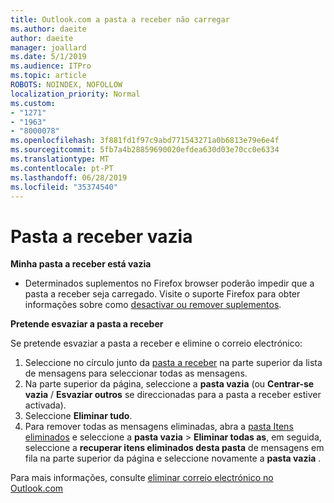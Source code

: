 ```yaml
---
title: Outlook.com a pasta a receber não carregar
ms.author: daeite
author: daeite
manager: joallard
ms.date: 5/1/2019
ms.audience: ITPro
ms.topic: article
ROBOTS: NOINDEX, NOFOLLOW
localization_priority: Normal
ms.custom:
- "1271"
- "1963"
- "8000078"
ms.openlocfilehash: 3f881fd1f97c9abd771543271a0b6813e79e6e4f
ms.sourcegitcommit: 5fb7a4b28859690020efdea630d03e70cc0e6334
ms.translationtype: MT
ms.contentlocale: pt-PT
ms.lasthandoff: 06/28/2019
ms.locfileid: "35374540"
---
```

# <a name="empty-inbox"></a>Pasta a receber vazia

**Minha pasta a receber está vazia**

- Determinados suplementos no Firefox browser poderão impedir que a pasta a receber seja carregado. Visite o suporte Firefox para obter informações sobre como [desactivar ou remover suplementos](https://support.mozilla.org/kb/disable-or-remove-add-ons).

**Pretende esvaziar a pasta a receber**

Se pretende esvaziar a pasta a receber e elimine o correio electrónico:

1. Seleccione no círculo junto da [pasta a receber](https://outlook.live.com/mail/inbox) na parte superior da lista de mensagens para seleccionar todas as mensagens.
1. Na parte superior da página, seleccione a **pasta vazia** (ou **Centrar-se vazia** / **Esvaziar outros** se direccionadas para a pasta a receber estiver activada).
1. Seleccione **Eliminar tudo**.
1. Para remover todas as mensagens eliminadas, abra a [pasta Itens eliminados](https://outlook.live.com/mail/deleteditems) e seleccione a **pasta vazia** > **Eliminar todas as**, em seguida, seleccione a **recuperar itens eliminados desta pasta** de mensagens em fila na parte superior da página e seleccione novamente a **pasta vazia** .

Para mais informações, consulte [eliminar correio electrónico no Outlook.com](https://support.office.com/article/a9b63739-5392-412a-8e9a-d4b02708dee4)